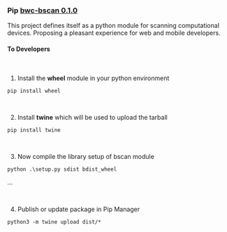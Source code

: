 ### Pip [bwc-bscan 0.1.0](https://pypi.org/project/bwc-bscan/0.1.0/) 

This project defines itself as a python module for scanning computational devices. Proposing a pleasant experience for web and mobile developers.


#### To Developers

<br>

1. Install the **wheel** module in your python environment

`pip install wheel`

<br>

2. Install **twine** which will be used to upload the tarball

`pip install twine`

<br>

3. Now compile the library setup of bscan module

`python .\setup.py sdist bdist_wheel`

...

<br>

4. Publish or update package in Pip Manager

```
python3 -m twine upload dist/*
```